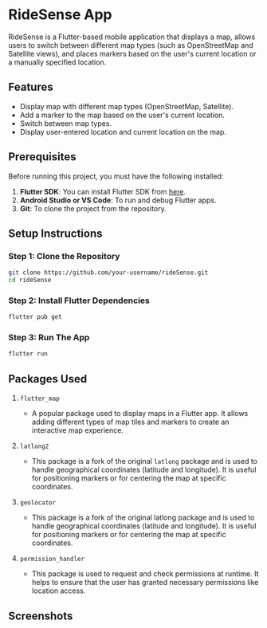 # RideSense App

RideSense is a Flutter-based mobile application that displays a map, allows users to switch between different map types (such as OpenStreetMap and Satellite views), and places markers based on the user's current location or a manually specified location.

## Features

- Display map with different map types (OpenStreetMap, Satellite).
- Add a marker to the map based on the user's current location.
- Switch between map types.
- Display user-entered location and current location on the map.

## Prerequisites

Before running this project, you must have the following installed:

1. **Flutter SDK**: You can install Flutter SDK from [here](https://flutter.dev/docs/get-started/install).
2. **Android Studio or VS Code**: To run and debug Flutter apps.
3. **Git**: To clone the project from the repository.

## Setup Instructions

### Step 1: Clone the Repository

```bash
git clone https://github.com/your-username/rideSense.git
cd rideSense
```

### Step 2: Install Flutter Dependencies

```bash
flutter pub get
```

### Step 3: Run The App

```bash
flutter run
```

## Packages Used
1. `flutter_map`
    - A popular package used to display maps in a Flutter app. It allows adding different types of map tiles and markers to create an interactive map experience.

2. `latlong2`
    - This package is a fork of the original `latlong` package and is used to handle geographical coordinates (latitude and longitude). It is useful for positioning markers or for centering the map at specific coordinates.

3. `geolocator`
    - This package is a fork of the original latlong package and is used to handle geographical coordinates (latitude and longitude). It is useful for positioning markers or for centering the map at specific coordinates.

4. `permission_handler`
    - This package is used to request and check permissions at runtime. It helps to ensure that the user has granted necessary permissions like location access.

## Screenshots
